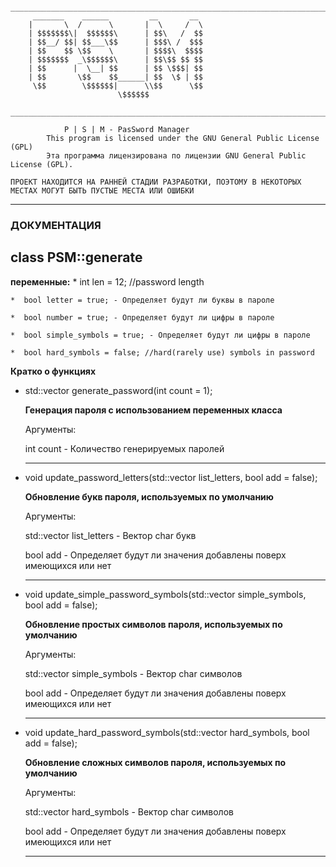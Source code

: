 
		______________________________________________________________________________
		 _______    ______         __       __ 
		|       \  /      \       |  \     /  \
		| $$$$$$$\|  $$$$$$\      | $$\   /  $$
		| $$__/ $$| $$___\$$      | $$$\ /  $$$
		| $$    $$ \$$    \       | $$$$\  $$$$
		| $$$$$$$  _\$$$$$$\      | $$\$$ $$ $$
		| $$      |  \__| $$      | $$ \$$$| $$
		| $$       \$$    $$______| $$  \$ | $$
		 \$$        \$$$$$$|      \\$$      \$$
		                    \$$$$$$            
		_________________________________________________________________________

				P | S | M - PasSword Manager
			This program is licensed under the GNU General Public License (GPL)
		    Эта программа лицензирована по лицензии GNU General Public License (GPL). 

	ПРОЕКТ НАХОДИТСЯ НА РАННЕЙ СТАДИИ РАЗРАБОТКИ, ПОЭТОМУ В НЕКОТОРЫХ МЕСТАХ МОГУТ БЫТЬ ПУСТЫЕ МЕСТА ИЛИ ОШИБКИ

<hr>

<h3>ДОКУМЕНТАЦИЯ</h3>

<h2>class PSM::generate</h2>
  <b>переменные:</b>
    *  int len = 12; //password length

    *  bool letter = true; - Определяет будут ли буквы в пароле

    *  bool number = true; - Определяет будут ли цифры в пароле

    *  bool simple_symbols = true; - Определяет будут ли цифры в пароле

    *  bool hard_symbols = false; //hard(rarely use) symbols in password
  <b>Кратко о функциях</b>

  * std::vector generate_password(int count = 1);

    <b>Генерация пароля с использованием переменных класса</b>

    Аргументы:
    
    int count - Количество генерируемых паролей 


    <hr>

  * void update_password_letters(std::vector list_letters, bool add = false);

    <b>Обновление букв пароля, используемых по умолчанию</b>
    
    Аргументы:

    std::vector list_letters - Вектор char букв 
    
    bool add - Определяет будут ли значения добавлены поверх имеющихся или нет
    

    <hr>

  * void update_simple_password_symbols(std::vector simple_symbols, bool add = false);

    <b>Обновление простых символов пароля, используемых по умолчанию</b>
    
    Аргументы:

    std::vector simple_symbols - Вектор char символов 
    
    bool add - Определяет будут ли значения добавлены поверх имеющихся или нет

    <hr>

  * void update_hard_password_symbols(std::vector hard_symbols, bool add = false);

    <b>Обновление сложных символов пароля, используемых по умолчанию</b>
    
    Аргументы:

    std::vector hard_symbols - Вектор char символов 
    
    bool add - Определяет будут ли значения добавлены поверх имеющихся или нет

    <hr>

